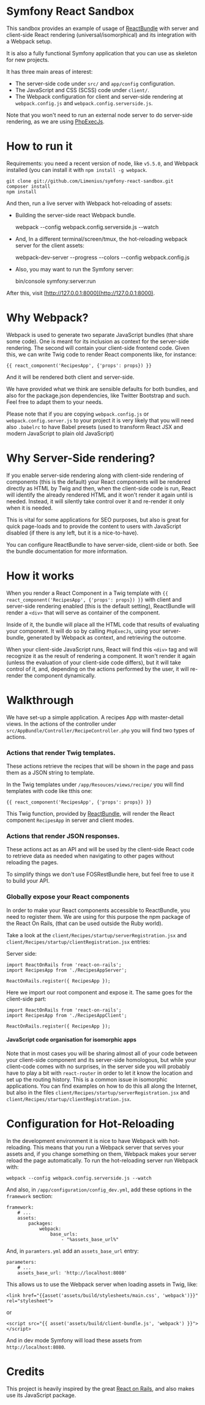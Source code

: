 Symfony React Sandbox
=====================

This sandbox provides an example of usage of [ReactBundle](https://github.com/limenius/ReactBundle) with server and client-side React rendering (universal/isomorphical) and its integration with a Webpack setup.

It is also a fully functional Symfony application that you can use as skeleton for new projects.

It has three main areas of interest:

* The server-side code under `src/` and `app/config` configuration.
* The JavaScript and CSS (SCSS) code under `client/`.
* The Webpack configuration for client and server-side rendering at `webpack.config.js` and `webpack.config.serverside.js`.

Note that you won't need to run an external node server to do server-side rendering, as we are using [PhpExecJs](https://github.com/nacmartin/phpexecjs).


How to run it
=============

Requirements: you need a recent version of node, like `v5.5.0`, and Webpack installed (you can install it with `npm install -g webpack`.

    git clone git://github.com/Limenius/symfony-react-sandbox.git
    composer install
    npm install

And then, run a live server with Webpack hot-reloading of assets:

* Building the server-side react Webpack bundle.
    
    webpack --config webpack.config.serverside.js --watch

* And, In a different terminal/screen/tmux, the hot-reloading webpack server for the client assets:

    webpack-dev-server --progress --colors --config webpack.config.js

* Also, you may want to run the Symfony server:

    bin/console symfony:server:run

After this, visit [http://127.0.0.1:8000](http://127.0.0.1:8000).


Why Webpack?
===========

Webpack is used to generate two separate JavaScript bundles (that share some code). One is meant for its inclusion as context for the server-side rendering. The second will contain your client-side frontend code. Given this, we can write Twig code to render React components like, for instance:

    {{ react_component('RecipesApp', {'props': props}) }}

And it will be rendered both client and server-side.

We have provided what we think are sensible defaults for both bundles, and also for the package.json dependencies, like Twitter Bootstrap and such. Feel free to adapt them to your needs.

Please note that if you are copying `webpack.config.js` or `webpack.config.server.js` to your project it is very likely that you will need also `.babelrc` to have Babel presets (used to transform React JSX and modern JavaScript to plain old JavaScript)

Why Server-Side rendering?
==========================

If you enable server-side rendering along with client-side rendering of components (this is the default) your React components will be rendered directly as HTML by Twig and then, when the client-side code is run, React will identify the already rendered HTML and it won't render it again until is needed. Instead, it will silently take control over it and re-render it only when it is needed.

This is vital for some applications for SEO purposes, but also is great for quick page-loads and to provide the content to users with JavaScript disabled (if there is any left, but it is a nice-to-have).

You can configure ReactBundle to have server-side, client-side or both. See the bundle documentation for more information.

How it works
============

When you render a React Component in a Twig template with `{{ react_component('RecipesApp', {'props': props}) }}` with client and server-side rendering enabled (this is the default setting), ReactBundle will render a `<div>` that will serve as container of the component.

Inside of it, the bundle will place all the HTML code that results of evaluating your component. It will do so by calling `PhpExecJs`, using your server-bundle, generated by Webpack as context, and retrieving the outcome.

When your client-side JavaScript runs, React will find this `<div>` tag and will recognize it as the result of rendering a component. It won't render it again (unless the evaluation of your client-side code differs), but it will take control of it, and, depending on the actions performed by the user, it will re-render the component dynamically.

Walkthrough
===========

We have set-up a simple application. A recipes App with master-detail views. In the actions of the controller under `src/AppBundle/Controller/RecipeController.php` you will find two types of actions. 

### Actions that render Twig templates.

These actions retrieve the recipes that will be shown in the page and pass them as a JSON string to template.

In the Twig templates under `/app/Resouces/views/recipe/` you will find templates with code like tthis one:

    {{ react_component('RecipesApp', {'props': props}) }}

This Twig function, provided by [ReactBundle](https://github.com/limenius/ReactBundle), will render the React component `RecipesApp` in server and client modes.

### Actions that render JSON responses.

These actions act as an API and will be used by the client-side React code to retrieve data as needed when navigating to other pages without reloading the pages.

To simplify things we don't use FOSRestBundle here, but feel free to use it to build your API.

### Globally expose your React components

In order to make your React components accessible to ReactBundle, you need to register them. We are using for this purpose the npm package of the React On Rails, (that can be used outside the Ruby world).

Take a look at the `client/Recipes/startup/serverRegistration.jsx` and `client/Recipes/startup/clientRegistration.jsx` entries:

Server side:

    import ReactOnRails from 'react-on-rails';
    import RecipesApp from './RecipesAppServer';
    
    ReactOnRails.register({ RecipesApp });

Here we import our root component and expose it. The same goes for the client-side part:

    import ReactOnRails from 'react-on-rails';
    import RecipesApp from './RecipesAppClient';
    
    ReactOnRails.register({ RecipesApp });

#### JavaScript code organisation for isomorphic apps

Note that in most cases you will be sharing almost all of your code between your client-side component and its server-side homologous, but while your client-code comes with no surprises, in the server side you will probably have to play a bit with `react-router` in order to let it know the location and set up the routing history. This is a common issue in isomorphic applications. You can find examples on how to do this all along the Internet, but also in the files `client/Recipes/startup/serverRegistration.jsx` and `client/Recipes/startup/clientRegistration.jsx`.


Configuration for Hot-Reloading
===============================

In the development environment it is nice to have Webpack with hot-reloading. This means that you run a Webpack server that serves your assets and, if you change something on them, Webpack makes your server reload the page automatically. To run the hot-reloading server run Webpack with:

    webpack --config webpack.config.serverside.js --watch

And also, in `/app/configuration/config_dev.yml`, add these options in the `framework` section:

    framework:
        # ...
        assets:
            packages:
                webpack:
                    base_urls:
                        - "%assets_base_url%"

And, in `paramters.yml` add an `assets_base_url` entry:

    parameters:
        # ...
        assets_base_url: 'http://localhost:8080'

This allows us to use the Webpack server when loading assets in Twig, like:

    <link href="{{asset('assets/build/stylesheets/main.css', 'webpack')}}" rel="stylesheet">

or

    <script src="{{ asset('assets/build/client-bundle.js', 'webpack') }}"></script>

And in dev mode Symfony will load these assets from `http://localhost:8080`.
    
Credits
=======

This project is heavily inspired by the great [React on Rails](https://github.com/shakacode/react_on_rails#), and also makes use its JavaScript package.
